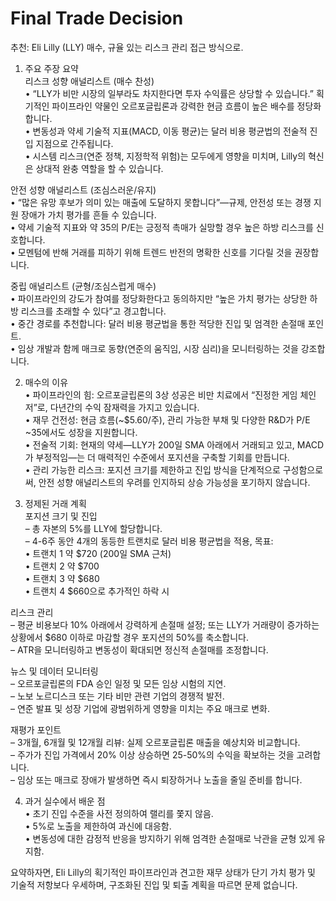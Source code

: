 # Final Trade Decision

추천: Eli Lilly (LLY) 매수, 규율 있는 리스크 관리 접근 방식으로.

1. 주요 주장 요약  
리스크 성향 애널리스트 (매수 찬성)  
• “LLY가 비만 시장의 일부라도 차지한다면 투자 수익률은 상당할 수 있습니다.” 획기적인 파이프라인 약물인 오르포글립론과 강력한 현금 흐름이 높은 배수를 정당화합니다.  
• 변동성과 약세 기술적 지표(MACD, 이동 평균)는 달러 비용 평균법의 전술적 진입 지점으로 간주됩니다.  
• 시스템 리스크(연준 정책, 지정학적 위험)는 모두에게 영향을 미치며, Lilly의 혁신은 상대적 완충 역할을 할 수 있습니다.

안전 성향 애널리스트 (조심스러운/유지)  
• “많은 유망 후보가 의미 있는 매출에 도달하지 못합니다”—규제, 안전성 또는 경쟁 지원 장애가 가치 평가를 흔들 수 있습니다.  
• 약세 기술적 지표와 약 35의 P/E는 긍정적 촉매가 실망할 경우 높은 하방 리스크를 신호합니다.  
• 모멘텀에 반해 거래를 피하기 위해 트렌드 반전의 명확한 신호를 기다릴 것을 권장합니다.

중립 애널리스트 (균형/조심스럽게 매수)  
• 파이프라인의 강도가 참여를 정당화한다고 동의하지만 “높은 가치 평가는 상당한 하방 리스크를 초래할 수 있다”고 경고합니다.  
• 중간 경로를 추천합니다: 달러 비용 평균법을 통한 적당한 진입 및 엄격한 손절매 포인트.  
• 임상 개발과 함께 매크로 동향(연준의 움직임, 시장 심리)을 모니터링하는 것을 강조합니다.

2. 매수의 이유  
• 파이프라인의 힘: 오르포글립론의 3상 성공은 비만 치료에서 “진정한 게임 체인저”로, 다년간의 수익 잠재력을 가지고 있습니다.  
• 재무 건전성: 현금 흐름(~$5.60/주), 관리 가능한 부채 및 다양한 R&D가 P/E ~35에서도 성장을 지원합니다.  
• 전술적 기회: 현재의 약세—LLY가 200일 SMA 아래에서 거래되고 있고, MACD가 부정적임—는 더 매력적인 수준에서 포지션을 구축할 기회를 만듭니다.  
• 관리 가능한 리스크: 포지션 크기를 제한하고 진입 방식을 단계적으로 구성함으로써, 안전 성향 애널리스트의 우려를 인지하되 상승 가능성을 포기하지 않습니다.

3. 정제된 거래 계획  
포지션 크기 및 진입  
– 총 자본의 5%를 LLY에 할당합니다.  
– 4-6주 동안 4개의 동등한 트랜치로 달러 비용 평균법을 적용, 목표:  
  • 트랜치 1 약 $720 (200일 SMA 근처)  
  • 트랜치 2 약 $700  
  • 트랜치 3 약 $680  
  • 트랜치 4 $660으로 추가적인 하락 시  

리스크 관리  
– 평균 비용보다 10% 아래에서 강력하게 손절매 설정; 또는 LLY가 거래량이 증가하는 상황에서 $680 이하로 마감할 경우 포지션의 50%를 축소합니다.  
– ATR을 모니터링하고 변동성이 확대되면 정신적 손절매를 조정합니다.

뉴스 및 데이터 모니터링  
– 오르포글립론의 FDA 승인 일정 및 모든 임상 시험의 지연.  
– 노보 노르디스크 또는 기타 비만 관련 기업의 경쟁적 발전.  
– 연준 발표 및 성장 기업에 광범위하게 영향을 미치는 주요 매크로 변화.

재평가 포인트  
– 3개월, 6개월 및 12개월 리뷰: 실제 오르포글립론 매출을 예상치와 비교합니다.  
– 주가가 진입 가격에서 20% 이상 상승하면 25-50%의 수익을 확보하는 것을 고려합니다.  
– 임상 또는 매크로 장애가 발생하면 즉시 퇴장하거나 노출을 줄일 준비를 합니다.

4. 과거 실수에서 배운 점  
• 초기 진입 수준을 사전 정의하여 랠리를 쫓지 않음.  
• 5%로 노출을 제한하여 과신에 대응함.  
• 변동성에 대한 감정적 반응을 방지하기 위해 엄격한 손절매로 낙관을 균형 있게 유지함.

요약하자면, Eli Lilly의 획기적인 파이프라인과 견고한 재무 상태가 단기 가치 평가 및 기술적 저항보다 우세하며, 구조화된 진입 및 퇴출 계획을 따르면 문제 없습니다.
